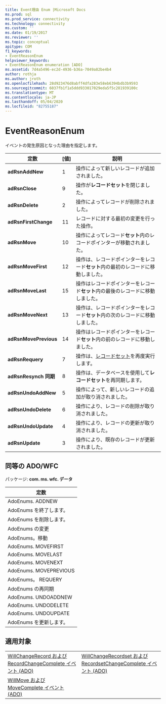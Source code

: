 ```yaml
---
title: Event理由 Enum |Microsoft Docs
ms.prod: sql
ms.prod_service: connectivity
ms.technology: connectivity
ms.custom: ''
ms.date: 01/19/2017
ms.reviewer: ''
ms.topic: conceptual
apitype: COM
f1_keywords:
- EventReasonEnum
helpviewer_keywords:
- EventReasonEnum enumeration [ADO]
ms.assetid: 7d4a5496-ec2d-4936-b36a-7049a82be4b4
author: rothja
ms.author: jroth
ms.openlocfilehash: 28d923476d8abff4dfa283e58eb6394bdb3b9593
ms.sourcegitcommit: 6037fb1f1a5ddd933017029eda5f5c281939100c
ms.translationtype: MT
ms.contentlocale: ja-JP
ms.lasthandoff: 05/04/2020
ms.locfileid: "82755187"
---
```

# <a name="eventreasonenum"></a>EventReasonEnum
イベントの発生原因となった理由を指定します。  
  
|定数|[値]|説明|  
|--------------|-----------|-----------------|  
|**adRsnAddNew**|1|操作によって新しいレコードが追加されました。|  
|**adRsnClose**|9|操作が**レコードセット**を閉じました。|  
|**adRsnDelete**|2|操作によってレコードが削除されました。|  
|**adRsnFirstChange**|11|レコードに対する最初の変更を行った操作。|  
|**adRsnMove**|10|操作によってレコード**セット**内のレコードポインターが移動されました。|  
|**adRsnMoveFirst**|12|操作は、レコードポインターをレコード**セット**内の最初のレコードに移動しました。|  
|**adRsnMoveLast**|15|操作はレコードポインターをレコード**セット**内の最後のレコードに移動しました。|  
|**adRsnMoveNext**|13|操作は、レコードポインターをレコード**セット**内の次のレコードに移動しました。|  
|**adRsnMovePrevious**|14|操作はレコードポインターをレコード**セット**内の前のレコードに移動しました。|  
|**adRsnRequery**|7|操作は、[レコードセット](../../../ado/reference/ado-api/recordset-object-ado.md)を再度実行します。|  
|**adRsnResynch 同期**|8|操作は、データベースを使用して**レコードセット**を再同期します。|  
|**adRsnUndoAddNew**|5|操作によって、新しいレコードの追加が取り消されました。|  
|**adRsnUndoDelete**|6|操作により、レコードの削除が取り消されました。|  
|**adRsnUndoUpdate**|4|操作により、レコードの更新が取り消されました。|  
|**adRsnUpdate**|3|操作により、既存のレコードが更新されました。|  
  
## <a name="adowfc-equivalent"></a>同等の ADO/WFC  
 パッケージ: **com. ms. wfc. データ**  
  
|定数|  
|--------------|  
|AdoEnums. ADDNEW|  
|AdoEnums を終了します。|  
|AdoEnums を削除します。|  
|AdoEnums の変更|  
|AdoEnums。移動|  
|AdoEnums. MOVEFIRST|  
|AdoEnums. MOVELAST|  
|AdoEnums. MOVENEXT|  
|AdoEnums. MOVEPREVIOUS|  
|AdoEnums。 REQUERY|  
|AdoEnums の再同期|  
|AdoEnums. UNDOADDNEW|  
|AdoEnums. UNDODELETE|  
|AdoEnums. UNDOUPDATE|  
|AdoEnums を更新します。|  
  
## <a name="applies-to"></a>適用対象  
  
|||  
|-|-|  
|[WillChangeRecord および RecordChangeComplete イベント (ADO)](../../../ado/reference/ado-api/willchangerecord-and-recordchangecomplete-events-ado.md)|[WillChangeRecordset および RecordsetChangeComplete イベント (ADO)](../../../ado/reference/ado-api/willchangerecordset-and-recordsetchangecomplete-events-ado.md)|  
|[WillMove および MoveComplete イベント (ADO)](../../../ado/reference/ado-api/willmove-and-movecomplete-events-ado.md)||
